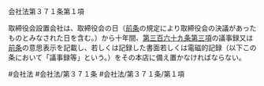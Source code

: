 会社法第３７１条第１項

取締役会設置会社は、取締役会の日（[前条](会社法＿＿＿＿第３７０条第１項)の規定により取締役会の決議があったものとみなされた日を含む。）から十年間、[第三百六十九条第三項](会社法＿＿＿＿第３６９条第３項)の議事録又は[前条](会社法＿＿＿＿第３７０条第１項)の意思表示を記載し、若しくは記録した書面若しくは電磁的記録（以下この条において「議事録等」という。）をその本店に備え置かなければならない。

#会社法
#会社法/第３７１条
#会社法/第３７１条/第１項
